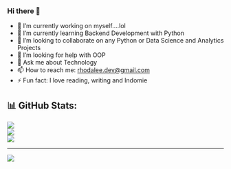 ### Hi there 👋

<!--
**rhoda-lee/rhoda-lee** is a ✨ _special_ ✨ repository because its `README.md` (this file) appears on your GitHub profile.


Here are some ideas to get you started:-->

- 🔭 I’m currently working on myself....lol
- 🌱 I’m currently learning Backend Development with Python
- 👯 I’m looking to collaborate on any Python or Data Science and Analytics Projects
- 🤔 I’m looking for help with OOP
- 💬 Ask me about Technology
- 📫 How to reach me: rhodalee.dev@gmail.com
- ⚡ Fun fact: I love reading, writing and Indomie

## 📊 GitHub Stats:
![](https://github-readme-stats.vercel.app/api?username=rhoda-lee&theme=radical&hide_border=false&include_all_commits=true&count_private=true)<br/>
![](https://github-readme-streak-stats.herokuapp.com/?user=rhoda-lee&theme=radical&hide_border=false)<br/>
![](https://github-readme-stats.vercel.app/api/top-langs/?username=rhoda-lee&theme=radical&hide_border=false&include_all_commits=true&count_private=true&layout=compact)


---
[![](https://visitcount.itsvg.in/api?id=rhodal-lee&icon=9&color=8)](https://visitcount.itsvg.in)

<!-- Proudly created with GPRM ( https://gprm.itsvg.in ) -->
